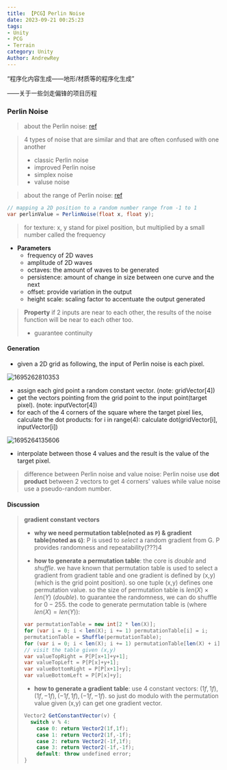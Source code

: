 ```yaml
---
title: 【PCG】Perlin Noise
date: 2023-09-21 00:25:23
tags:
- Unity
- PCG
- Terrain
category: Unity
Author: AndrewRey
---
```

“程序化内容生成——地形/材质等的程序化生成”

——关于一些剑走偏锋的项目历程

<!--more-->

### Perlin Noise

> about the Perlin noise: [ref](https://rtouti.github.io/graphics/perlin-noise-algorithm)

> 4 types of noise that are similar and that are often confused with one another
>
> - classic Perlin noise
> - improved Perlin noise
> - simplex noise
> - valuse noise

> about the range of Perlin noise: [ref](https://digitalfreepen.com/2017/06/20/range-perlin-noise.html)

```csharp
// mapping a 2D position to a random number range from -1 to 1
var perlinValue = PerlinNoise(float x, float y);
```

> for texture: x, y stand for pixel position, but multiplied by a small number called the frequency

- **Parameters**
  - frequency of 2D waves
  - amplitude of 2D waves
  - octaves: the amount of waves to be generated
  - persistence: amount of change in size between one curve and the next
  - offset: provide variation in the output
  - height scale: scaling factor to accentuate the output generated

> **Property**
> if 2 inputs are near to each other, the results of the noise function will be near to each other too.
>
> - guarantee continuity

#### Generation

- given a 2D grid as following, the input of Perlin noise is each pixel.

![1695262810353](1695262810353.png)

- assign each gird point a random constant vector. (note: gridVector[4])
- get the vectors pointing from the grid point to the input point(target pixel). (note: inputVector[4])
- for each of the 4 corners of the square where the target pixel lies, calculate the dot products: for i in range(4): calculate dot(gridVector[i], inputVector[i])

![1695264135606](1695264135606.png)

- interpolate between those 4 values and the result is the value of the target pixel.

> difference between Perlin noise and value noise:
> Perlin noise use **dot product** between 2 vectors to get 4 corners' values while value noise use a pseudo-random number.

#### Discussion

> **gradient constant vectors**
> 
> - **why we need permutation table(noted as `P`) & gradient table(noted as `G`)**: P is used to *select* a random gradient from G. P provides randomness and repeatability(???)4
>
> - **how to generate a permutation table**: the core is *double* and *shuffle*. we have known that permutation table is used to select a gradient from gradient table and one gradient is defined by (x,y) (which is the grid point position). so one tuple (x,y) defines one permutation value. so the size of permutation table is $len(X)\times len(Y)$ (*double*). to guarantee the randomness, we can do shuffle for $0-255$. the code to generate permutation table is (where $len(X) = len(Y)$):
> 
> ```csharp
> var permutationTable = new int[2 * len(X)];
> for (var i = 0; i < len(X); i += 1) permutationTable[i] = i;
> permutationTable = Shuffle(permutationTable);
> for (var i = 0; i < len(X); i += 1) permutationTable[len(X) + i] = permutationTable[i];
> // visit the table given (x,y)
> var valueTopRight = P[P[x+1]+y+1];
> var valueTopLeft = P[P[x]+y+1];
> var valueBottomRight = P[P[x+1]+y];
> var valueBottomLeft = P[P[x]+y];
> ```
>
> - **how to generate a gradient table**: use 4 constant vectors: $(1f,1f), (1f, -1f), (-1f, 1f), (-1f, -1f)$. so just do modulo with the permutation value given (x,y) can get one gradient vector.
>
> ```csharp
> Vector2 GetConstantVector(v) {
>   switch v % 4:
>     case 0: return Vector2(1f,1f);
>     case 1: return Vector2(1f,-1f);
>     case 2: return Vector2(-1f,1f);
>     case 3: return Vector2(-1f,-1f);
>     default: throw undefined error;
> }
> ```
